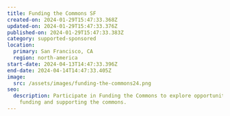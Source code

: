 ```yaml
---
title: Funding the Commons SF
created-on: 2024-01-29T15:47:33.368Z
updated-on: 2024-01-29T15:47:33.376Z
published-on: 2024-01-29T15:47:33.383Z
category: supported-sponsored
location:
  primary: San Francisco, CA
  region: north-america
start-date: 2024-04-13T14:47:33.396Z
end-date: 2024-04-14T14:47:33.405Z
image:
  src: /assets/images/funding-the-commons24.png
seo:
  description: Participate in Funding the Commons to explore opportunities for
    funding and supporting the commons.
---
```

